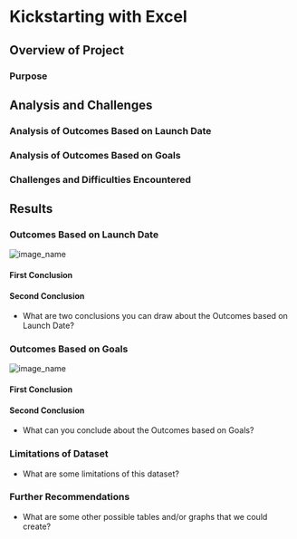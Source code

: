 # Kickstarting with Excel

## Overview of Project

### Purpose

## Analysis and Challenges

### Analysis of Outcomes Based on Launch Date

### Analysis of Outcomes Based on Goals

### Challenges and Difficulties Encountered

## Results

### Outcomes Based on Launch Date

![image_name](path/to/image_name.png)

#### First Conclusion

#### Second Conclusion
- What are two conclusions you can draw about the Outcomes based on Launch Date?

### Outcomes Based on Goals

![image_name](path/to/image_name.png)

#### First Conclusion

#### Second Conclusion
- What can you conclude about the Outcomes based on Goals?

### Limitations of Dataset
- What are some limitations of this dataset?

### Further Recommendations
- What are some other possible tables and/or graphs that we could create?
